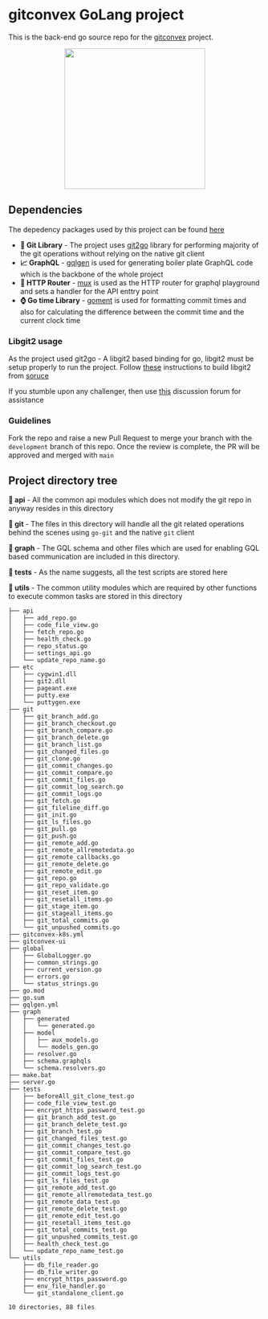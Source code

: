# gitconvex GoLang project

This is the back-end go source repo for the [gitconvex](https://github.com/neel1996/gitconvex) project.

<p align="center">
    <img src="https://user-images.githubusercontent.com/47709856/99139411-503eb400-265e-11eb-9b61-05562dd89b8c.png" width="280">
</p>

## Dependencies

The depedency packages used by this project can be
found [here](https://github.com/neel1996/gitconvex-server/network/dependencies)

- **📜 Git Library** - The project uses [git2go](https://github.com/libgit2/git2go) library for performing majority of
  the git operations without relying on the native git client
- **📈 GraphQL** - [gqlgen](https://github.com/99designs/gqlgen) is used for generating boiler plate GraphQL code which
  is the backbone of the whole project
- **📡 HTTP Router** - [mux](https://github.com/gorilla/mux) is used as the HTTP router for graphql playground and sets
  a handler for the API enttry point
- **⌚ Go time Library** - [goment](https://github.com/nleeper/goment) is used for formatting commit times and also for
  calculating the difference between the commit time and the current clock time

### Libgit2 usage

As the project used git2go - A libgit2 based binding for go, libgit2 must be setup properly to run the project. Follow [these](https://libgit2.org/docs/guides/build-and-link/) instructions to build libgit2 from [soruce](https://github.com/libgit2/libgit2)

If you stumble upon any challenger, then use [this](https://github.com/neel1996/gitconvex-server/discussions/7) discussion forum for assistance

### Guidelines

Fork the repo and raise a new Pull Request to merge your branch with the `development` branch of this repo. Once the
review is complete, the PR will be approved and merged with `main`

## Project directory tree

**📂 api** - All the common api modules which does not modify the git repo in anyway resides in this directory

**📂 git** - The files in this directory will handle all the git related operations behind the scenes using `go-git` and
the native `git` client

**📂 graph** - The GQL schema and other files which are used for enabling GQL based communication are included in this
directory.

**📂 tests** - As the name suggests, all the test scripts are stored here

**📂 utils** - The common utility modules which are required by other functions to execute common tasks are stored in
this directory

```
├── api
│   ├── add_repo.go
│   ├── code_file_view.go
│   ├── fetch_repo.go
│   ├── health_check.go
│   ├── repo_status.go
│   ├── settings_api.go
│   └── update_repo_name.go
├── etc
│   ├── cygwin1.dll
│   ├── git2.dll
│   ├── pageant.exe
│   ├── putty.exe
│   └── puttygen.exe
├── git
│   ├── git_branch_add.go
│   ├── git_branch_checkout.go
│   ├── git_branch_compare.go
│   ├── git_branch_delete.go
│   ├── git_branch_list.go
│   ├── git_changed_files.go
│   ├── git_clone.go
│   ├── git_commit_changes.go
│   ├── git_commit_compare.go
│   ├── git_commit_files.go
│   ├── git_commit_log_search.go
│   ├── git_commit_logs.go
│   ├── git_fetch.go
│   ├── git_fileline_diff.go
│   ├── git_init.go
│   ├── git_ls_files.go
│   ├── git_pull.go
│   ├── git_push.go
│   ├── git_remote_add.go
│   ├── git_remote_allremotedata.go
│   ├── git_remote_callbacks.go
│   ├── git_remote_delete.go
│   ├── git_remote_edit.go
│   ├── git_repo.go
│   ├── git_repo_validate.go
│   ├── git_reset_item.go
│   ├── git_resetall_items.go
│   ├── git_stage_item.go
│   ├── git_stageall_items.go
│   ├── git_total_commits.go
│   └── git_unpushed_commits.go
├── gitconvex-k8s.yml
├── gitconvex-ui
├── global
│   ├── GlobalLogger.go
│   ├── common_strings.go
│   ├── current_version.go
│   ├── errors.go
│   └── status_strings.go
├── go.mod
├── go.sum
├── gqlgen.yml
├── graph
│   ├── generated
│   │   └── generated.go
│   ├── model
│   │   ├── aux_models.go
│   │   └── models_gen.go
│   ├── resolver.go
│   ├── schema.graphqls
│   └── schema.resolvers.go
├── make.bat
├── server.go
├── tests
│   ├── beforeAll_git_clone_test.go
│   ├── code_file_view_test.go
│   ├── encrypt_https_password_test.go
│   ├── git_branch_add_test.go
│   ├── git_branch_delete_test.go
│   ├── git_branch_test.go
│   ├── git_changed_files_test.go
│   ├── git_commit_changes_test.go
│   ├── git_commit_compare_test.go
│   ├── git_commit_files_test.go
│   ├── git_commit_log_search_test.go
│   ├── git_commit_logs_test.go
│   ├── git_ls_files_test.go
│   ├── git_remote_add_test.go
│   ├── git_remote_allremotedata_test.go
│   ├── git_remote_data_test.go
│   ├── git_remote_delete_test.go
│   ├── git_remote_edit_test.go
│   ├── git_resetall_items_test.go
│   ├── git_total_commits_test.go
│   ├── git_unpushed_commits_test.go
│   ├── health_check_test.go
│   └── update_repo_name_test.go
└── utils
    ├── db_file_reader.go
    ├── db_file_writer.go
    ├── encrypt_https_password.go
    ├── env_file_handler.go
    └── git_standalone_client.go

10 directories, 88 files
```

